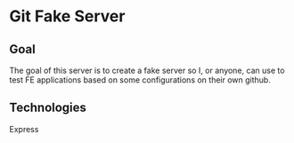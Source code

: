 # Git Fake Server

## Goal

The goal of this server is to create a fake server so I, or anyone, can use to test FE applications based
on some configurations on their own github.

## Technologies

Express